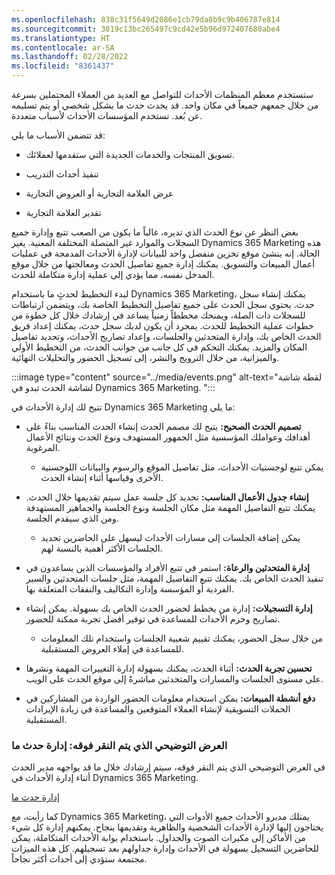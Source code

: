 ```yaml
---
ms.openlocfilehash: 838c31f5649d2086e1cb79da8b9c9b406787e814
ms.sourcegitcommit: 3019c13bc265497c9cd42e5b96d972407680abe4
ms.translationtype: HT
ms.contentlocale: ar-SA
ms.lasthandoff: 02/28/2022
ms.locfileid: "8361437"
---
```

ستستخدم معظم المنظمات الأحداث للتواصل مع العديد من العملاء المحتملين بسرعة من خلال جمعهم جميعاً في مكان واحد. قد يحدث حدث ما بشكل شخصي أو يتم تسليمه عن بُعد. تستخدم المؤسسات الأحداث لأسباب متعددة. 

قد تتضمن الأسباب ما يلي:

- تسويق المنتجات والخدمات الجديدة التي ستقدمها لعملائك.

- تنفيذ أحداث التدريب

- عرض العلامة التجارية أو العروض التجارية

- تقدير العلامة التجارية

بغض النظر عن نوع الحدث الذي تديره، غالباً ما يكون من الصعب تتبع وإدارة جميع السجلات والموارد غير المتصلة المختلفة المعنية. يغير Dynamics 365 Marketing هذه الحالة. إنه ينشئ موقع تخزين منفصل واحد للبيانات لإدارة الأحداث المدمجة في عمليات أعمال المبيعات والتسويق. يمكنك إدارة جميع تفاصيل الحدث ومعالجتها من خلال موقع المدخل نفسه، مما يؤدي إلى عملية إدارة متكاملة للحدث.

لبدء التخطيط لحدثٍ ما باستخدام Dynamics 365 Marketing، يمكنك إنشاء سجل حدث. يحتوي سجل الحدث على جميع تفاصيل التخطيط الخاصة بك، ويتضمن ارتباطات للسجلات ذات الصلة، ويمنحك مخططاً زمنياً يساعد في إرشادك خلال كل خطوة من خطوات عملية التخطيط للحدث. بمجرد أن يكون لديك سجل حدث، يمكنك إعداد فريق الحدث الخاص بك، وإدارة المتحدثين والجلسات، وإعداد تصاريح الأحداث، وتحديد تفاصيل المكان والمزيد. يمكنك التحكم في كل جانب من جوانب الحدث، من التخطيط الأولي والميزانية، من خلال الترويج والنشر، إلى تسجيل الحضور والتحليلات النهائية.

:::image type="content" source="../media/events.png" alt-text="لقطة شاشة لشاشة الحدث تبدو في Dynamics 365 Marketing. ":::

تتيح لك إدارة الأحداث في Dynamics 365 Marketing ما يلي:

- **تصميم الحدث الصحيح:** يتيح لك مصمم الحدث إنشاء الحدث المناسب بناءً على أهدافك وعواملك المؤسسية مثل الجمهور المستهدف ونوع الحدث ونتائج الأعمال المرغوبة. 

    - يمكن تتبع لوجستيات الأحداث، مثل تفاصيل الموقع والرسوم والبيانات اللوجستية الأخرى وقياسها أثناء إنشاء الحدث. 

- **إنشاء جدول الأعمال المناسب‬:** تحديد كل جلسة عمل سيتم تقديمها خلال الحدث. يمكنك تتبع التفاصيل المهمة مثل مكان الجلسة ونوع الجلسة والجماهير المستهدفة ومن الذي سيقدم الجلسة. 

    - يمكن إضافة الجلسات إلى مسارات الأحداث ليسهل على الحاضرين تحديد الجلسات الأكثر أهمية بالنسبة لهم. 

- **إدارة المتحدثين والرعاة:** استمر في تتبع الأفراد والمؤسسات الذين يساعدون في تنفيذ الحدث الخاص بك. يمكنك تتبع التفاصيل المهمة، مثل جلسات المتحدثين والسير الفردية أو المؤسسة وإدارة التكاليف والنفقات المتعلقة بها. 

- **إدارة التسجيلات:** إدارة من يخطط لحضور الحدث الخاص بك بسهولة. يمكن إنشاء تصاريح وحزم الأحداث للمساعدة في توفير أفضل تجربة ممكنة للحضور. 

    - من خلال سجل الحضور، يمكنك تقييم شعبية الجلسات واستخدام تلك المعلومات للمساعدة في إملاء العروض المستقبلية. 

- **تحسين تجربة الحدث:** أثناء الحدث، يمكنك بسهولة إدارة التغييرات المهمة ونشرها على مستوى الجلسات والمسارات والمتحدثين مباشرةً إلى موقع الحدث على الويب. 

- **دفع أنشطة المبيعات:** يمكن استخدام معلومات الحضور الواردة من المشاركين في الحملات التسويقية لإنشاء العملاء المتوقعين والمساعدة في زيادة الإيرادات المستقبلية. 

 

### <a name="click-through-demo-manage-an-event"></a>‏‫العرض التوضيحي الذي يتم النقر فوقه: إدارة حدث ما

في العرض التوضيحي الذي يتم النقر فوقه، سيتم إرشادك خلال ما قد يواجهه مدير الحدث أثناء إدارة الأحداث في Dynamics 365 Marketing. 

[إدارة حدث ما](https://edxinteractivepage.blob.core.windows.net/edxpages/mb-910/version2/LP-MKTING-M2-EVENTS/index.html)

كما رأيت، مع Dynamics 365 Marketing، يمتلك مديرو الأحداث جميع الأدوات التي يحتاجون إليها لإدارة الأحداث الشخصية والظاهرية وتقديمها بنجاح. يمكنهم إدارة كل شيء من الأماكن إلى مكبرات الصوت والجداول. باستخدام بوابة الأحداث المتكاملة، يمكن للحاضرين التسجيل بسهولة في الأحداث وإدارة جداولهم بعد تسجيلهم. كل هذه الميزات مجتمعة ستؤدي إلى أحداث أكثر نجاحاً. 

